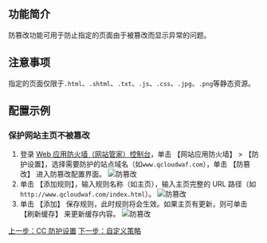 ## 功能简介
防篡改功能可用于防止指定的页面由于被篡改而显示异常的问题。
## 注意事项 
指定的页面仅限于`.html`、`.shtml`、`.txt`、`.js`、`.css`、`.jpg`、`.png`等静态资源。
## 配置示例 
### 保护网站主页不被篡改
1. 登录 [Web 应用防火墙（网站管家）控制台](https://console.cloud.tencent.com/guanjia)，单击 【网站应用防火墙】 > 【防护设置】，选择需要防护的站点域名（如`www.qcloudwaf.com`），单击 【防篡改】 进入防篡改配置界面。
 ![防篡改](https://mc.qcloudimg.com/static/img/c9106a237b587095888e7fcbe122925f/fangcuangai_01.png)
2. 单击 【添加规则】，输入规则名称（如主页），输入主页完整的 URL 路径（如`http://www.qcloudwaf.com/index.html`）。
 ![防篡改](https://mc.qcloudimg.com/static/img/68308add45699fe70de824009d582495/fangcuangai_02.png)
3. 单击 【添加】 保存规则，此时规则将会生效。如果主页有更新，则可单击 【刷新缓存】 来更新缓存内容。
 ![防篡改](https://mc.qcloudimg.com/static/img/2d06fd9d70dc242cb9e047bf31b86fd2/fangcuangai_03.png)

[上一步：CC 防护设置](/document/product/627/11709)
[下一步：自定义策略](/document/product/627/11711)
